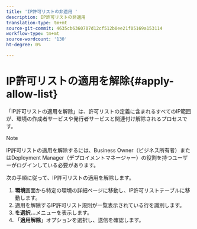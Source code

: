 ```yaml
---
title: 'IP許可リストの非適用 '
description: IP許可リストの非適用
translation-type: tm+mt
source-git-commit: 4635cb6360707d12cf512b0ee21f05169a153114
workflow-type: tm+mt
source-wordcount: '130'
ht-degree: 0%

---
```



# IP許可リストの適用を解除{#apply-allow-list}

「IP許可リストの適用を解除」は、許可リストの定義に含まれるすべてのIP範囲が、環境の作成者サービスや発行者サービスと関連付け解除されるプロセスです。

>[!NOTE]
>IP許可リストの適用を解除するには、Business Owner（ビジネス所有者）またはDeployment Manager（デプロイメントマネージャー）の役割を持つユーザーがログインしている必要があります。

次の手順に従って、IP許可リストの適用を解除します。

1. **環境**&#x200B;画面から特定の環境の詳細ページに移動し、IP許可リストテーブルに移動します。
1. 適用を解除するIP許可リスト規則が一覧表示されている行を識別します。
1. **を選択…**&#x200B;メニューを表示します。
1. 「**適用解除**」オプションを選択し、送信を確認します。
